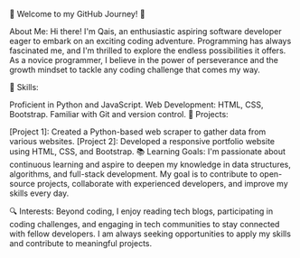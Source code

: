 🌱 Welcome to my GitHub Journey! 🌱

About Me:
Hi there! I'm Qais, an enthusiastic aspiring software developer eager to embark on an exciting coding adventure. Programming has always fascinated me, and I'm thrilled to explore the endless possibilities it offers. As a novice programmer, I believe in the power of perseverance and the growth mindset to tackle any coding challenge that comes my way.

🚀 Skills:

Proficient in Python and JavaScript.
Web Development: HTML, CSS, Bootstrap.
Familiar with Git and version control.
🌟 Projects:

[Project 1]: Created a Python-based web scraper to gather data from various websites.
[Project 2]: Developed a responsive portfolio website using HTML, CSS, and Bootstrap.
📚 Learning Goals:
I'm passionate about continuous learning and aspire to deepen my knowledge in data structures, algorithms, and full-stack development. My goal is to contribute to open-source projects, collaborate with experienced developers, and improve my skills every day.

🔍 Interests:
Beyond coding, I enjoy reading tech blogs, participating in coding challenges, and engaging in tech communities to stay connected with fellow developers. I am always seeking opportunities to apply my skills and contribute to meaningful projects.
